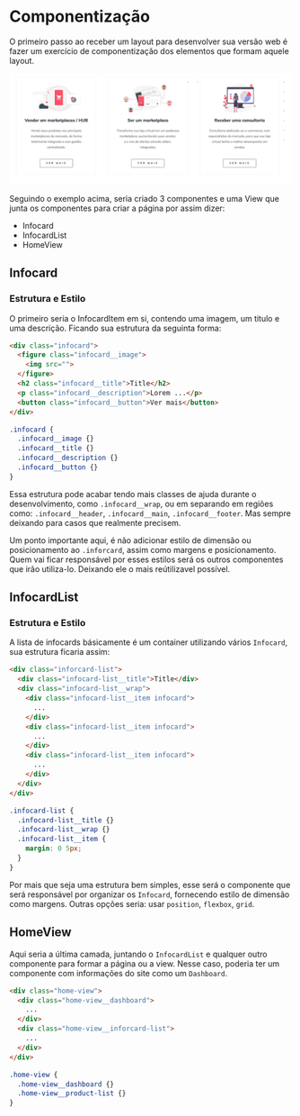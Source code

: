 # Componentização

O primeiro passo ao receber um layout para desenvolver sua versão web é fazer um exercício de componentização dos elementos que formam aquele layout.

![Layout](./layout2.png)

Seguindo o exemplo acima, seria criado 3 componentes e uma View que junta os componentes para criar a página por assim dizer:

- Infocard
- InfocardList
- HomeView

## Infocard

### Estrutura e Estilo

O primeiro seria o InfocardItem em si, contendo uma imagem, um titulo e uma descrição. Ficando sua estrutura da seguinta forma:

```html
<div class="infocard">
  <figure class="infocard__image">
    <img src="">
  </figure>
  <h2 class="infocard__title">Title</h2>
  <p class="infocard__description">Lorem ...</p>
  <button class="infocard__button">Ver mais</button>
</div>
```

```scss
.infocard {
  .infocard__image {}
  .infocard__title {}
  .infocard__description {}
  .infocard__button {}
}
```

Essa estrutura pode acabar tendo mais classes de ajuda durante o desenvolvimento, como `.infocard__wrap`, ou em separando em regiões como: `.infocard__header`, `.infocard__main`, `.infocard__footer`. Mas sempre deixando para casos que realmente precisem.

Um ponto importante aqui, é não adicionar estilo de dimensão ou posicionamento ao  `.inforcard`, assim como margens e posicionamento. Quem vai ficar responsável por esses estilos será os outros componentes que irão utiliza-lo. Deixando ele o mais reútilizavel possível.

## InfocardList

### Estrutura e Estilo

A lista de infocards básicamente é um container utilizando vários `Infocard`, sua estrutura ficaria assim:

```html
<div class="inforcard-list">
  <div class="infocard-list__title">Title</div>
  <div class="infocard-list__wrap">
    <div class="infocard-list__item infocard">
      ...
    </div>
    <div class="infocard-list__item infocard">
      ...
    </div>
    <div class="infocard-list__item infocard">
      ...
    </div>
  </div>
</div>
```

```scss
.infocard-list {
  .infocard-list__title {}
  .infocard-list__wrap {}
  .infocard-list__item {
    margin: 0 5px;
  }
}
```

Por mais que seja uma estrutura bem simples, esse será o componente que será responsável por organizar os `Infocard`, fornecendo estilo de dimensão como margens. Outras opções seria: usar `position`, `flexbox`, `grid`.


## HomeView

Aqui seria a última camada, juntando o `InfocardList` e qualquer outro componente para formar a página ou a view. Nesse caso, poderia ter um componente com informações do site como um `Dashboard`.

```html
<div class="home-view">
  <div class="home-view__dashboard">
    ...
  </div>
  <div class="home-view__inforcard-list">
    ...
  </div>
</div>
```

```scss
.home-view {
  .home-view__dashboard {}
  .home-view__product-list {}
}
```